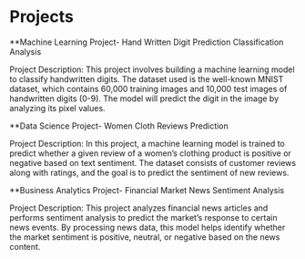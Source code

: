 # Projects

 **Machine Learning Project-
   Hand Written Digit Prediction Classification Analysis

Project Description:
This project involves building a machine learning model to classify handwritten digits. The dataset used is the well-known MNIST dataset, which contains 60,000 training images and 10,000 test images of handwritten digits (0-9). The model will predict the digit in the image by analyzing its pixel values.

 **Data Science Project-
   Women Cloth Reviews Prediction
   
Project Description:
In this project, a machine learning model is trained to predict whether a given review of a women’s clothing product is positive or negative based on text sentiment. The dataset consists of customer reviews along with ratings, and the goal is to predict the sentiment of new reviews.
  
 **Business Analytics Project-
   Financial Market News Sentiment Analysis

Project Description:
This project analyzes financial news articles and performs sentiment analysis to predict the market’s response to certain news events. By processing news data, this model helps identify whether the market sentiment is positive, neutral, or negative based on the news content.
